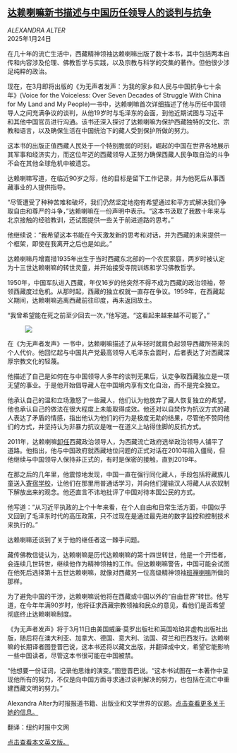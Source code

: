 <!--1737689821000-->
[达赖喇嘛新书描述与中国历任领导人的谈判与抗争](https://cn.nytimes.com/books/20250124/dalai-lama-book-voice-for-the-voiceless/)
------

<address>ALEXANDRA ALTER</address><time pudate="2025-01-24 11:13:38" datetime="2025-01-24 11:13:38">2025年1月24日</time><section><p>在几十年的流亡生活中，西藏精神领袖达赖喇嘛出版了数十本书，其中包括两本自传和内容涉及伦理、佛教哲学与实践，以及宗教与科学的交集的著作。但他很少涉足纯粹的政治。</p><p>现在，在3月即将出版的《为无声者发声：为我的家乡和人民与中国抗争七十余年》(Voice for the Voiceless: Over Seven Decades of Struggle With China for My Land and My People)一书中，达赖喇嘛首次详细描述了他与历任中国领导人之间充满争议的谈判，从他19岁时与毛泽东的会面，到他近期试图与习近平和其他中国官员进行沟通。该书还深入探讨了达赖喇嘛为保护西藏独特的文化、宗教和语言，以及确保生活在中国统治下的藏人受到保护所做的努力。</p><p>这本书的出版正值西藏人民处于一个特别脆弱的时刻，崛起的中国在世界各地展示其军事和经济实力，而这位年迈的西藏领导人正努力确保西藏人民争取自治的斗争不会在其他全球危机中被遗忘。</p><p>达赖喇嘛写道，在临近90岁之际，他的目标是留下工作记录，并为他死后从事西藏事业的人提供指导。</p><p>“尽管遭受了种种苦难和破坏，我们仍然坚定地抱有希望通过和平方式解决我们争取自由和尊严的斗争，”达赖喇嘛在一份声明中表示。“这本书汲取了我数十年来与北京接触的经验教训，还试图提供一些关于前进道路的思考。”</p><p>他继续说：“我希望这本书能在今天激发新的思考和对话，并为西藏的未来提供一个框架，即使在我离开之后也是如此。”</p><p>达赖喇嘛丹增嘉措1935年出生于当时西藏东北部的一个农民家庭，两岁时被认定为十三世达赖喇嘛的转世灵童，并开始接受寺院训练和学习佛教哲学。</p><p>1950年，中国军队进入西藏，年仅16岁的他突然不得不成为西藏的政治领袖，带领西藏度过危机。从那时起，西藏的独立权就一直存在争议。1959年，在西藏起义期间，达赖喇嘛逃离西藏前往印度，再未返回故土。</p><p>“我曾希望能在死之前至少回去一次，”他写道。“这看起来越来越不可能了。”</p><p><figure><img src="https://images.weserv.nl/?url=static01.nyt.com/images/2025/01/25/books/23Dalai-Lama/23Dalai-Lama-master1050.jpg"></p><figcaption> <cite></cite></figcaption></figure><p>在《为无声者发声》一书中，达赖喇嘛描述了从年轻时就肩负起领导西藏所带来的个人代价。他回忆起与中国共产党最高领导人毛泽东会面时，后者表达了对西藏深厚宗教文化的轻蔑。</p><p>他描述了自己是如何在与中国领导人多年的谈判无果后，认定争取西藏独立是一项无望的事业。于是他开始倡导藏人在中国境内享有文化自治，而不是完全独立。</p><p>他承认自己的温和立场激怒了一些藏人，他们认为他放弃了藏人恢复独立的希望，他也承认自己的做法在很大程度上未能取得成效。他还对以自焚作为抗议方式的藏人表达了矛盾的情感，指出他认为他们的行为是极度无助的结果，尽管他不赞同他们的方式，并坚持认为非暴力抗议是唯一在道义上站得住脚的反抗方式。</p><p>2011年，达赖喇嘛<a href="https://www.nytimes.com/2011/03/11/world/asia/11tibet.html">卸任</a>西藏政治领导人，为西藏流亡政府选举政治领导人铺平了道路。他指出，他与中国政府就西藏地位问题的正式对话在2010年陷入僵局，但他继续与中国领导人保持非正式的，有时是保密的接触，直到2019年。</p><p>在那之后的几年里，他震惊地发现，中国一直在强行同化藏人，手段包括将藏族儿童送入<a href="https://www.nytimes.com/interactive/2025/01/09/world/asia/tibet-china-boarding-schools.html">寄宿学校</a>，让他们在那里用普通话学习，并向他们灌输汉人将藏人从农奴制下解放出来的观念。他还直言不讳地批评了中国对待本国公民的方式。</p><p>他写道：“从习近平执政的上个十年来看，在个人自由和日常生活方面，中国似乎又回到了毛泽东时代的高压政策，只不过现在是通过最先进的数字监控和控制技术来执行的。”</p><p>达赖喇嘛还谈到了关于他的继任者这一棘手问题。</p><p>藏传佛教信徒认为，达赖喇嘛是历代达赖喇嘛的第十四世转世，他是一个开悟者，会连续几世转世，继续他作为精神领袖的工作。但达赖喇嘛警告，中国可能会试图在他死后选择第十五世达赖喇嘛，就像对西藏另一位高级精神领袖<a href="https://www.nytimes.com/2010/03/02/world/asia/02tibet.html">班禅喇嘛</a>所做的那样。</p><p>为了避免中国的干涉，达赖喇嘛说他将在西藏或中国以外的“自由世界”转世。他写道，在今年年满90岁时，他将征求西藏宗教领袖和民众的意见，看他们是否希望彻底终止达赖喇嘛制度。</p><p>《为无声者发声》将于3月11日由美国威廉·莫罗出版社和英国哈珀非虚构出版社出版，随后将在澳大利亚、加拿大、德国、意大利、法国、荷兰和巴西发行。达赖喇嘛的长期译者图登晋巴说，这本书还将以藏文出版，并翻译成中文，希望它能影响一些中国读者，尽管这本书很可能在中国被禁。</p><p>“他想要一份证词，记录他思维的演变。”图登晋巴说。“这本书试图在一本著作中呈现他所有的努力，不仅是向中国方面寻求通过谈判解决的努力，也包括在流亡中重建西藏文明的努力。”</p></section><footer><p>Alexandra Alter为时报报道书籍、出版业和文学世界的议题。<a rel="nofollow" target="_blank" href="https://www.nytimes.com/by/alexandra-alter">点击查看更多关于她的信息。</a></p><p>翻译：纽约时报中文网</p><p><a rel="nofollow" target="_blank" href="https://www.nytimes.com/2025/01/23/books/dalai-lama-book-voice-for-the-voiceless.html">点击查看本文英文版。</a></p></footer>
